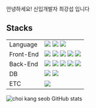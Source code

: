 안녕하세요! 신입개발자 최강섭 입니다

<h2>Stacks</h2>
<table>
  <tr>
      <td>Language</td>
      <td>
          <img src="http://img.shields.io/badge/JAVA-0854C1?style=flat-square&logo=JAVA&logoColor=black"/>
          <img src="http://img.shields.io/badge/javascript-F7DF1E?style=flat-square&logo=javascript&logoColor=black"/>
          <img src="http://img.shields.io/badge/python-3776AB?style=flat-square&logo=python&logoColor=black"/>  
      </td>
  </tr>
  
  <tr>
      <td>Front-End</td>
    <td>
        <img src="http://img.shields.io/badge/jQuery-0769AD?style=flat-square&logo=jQuery&logoColor=black"/> 
        <img src="http://img.shields.io/badge/React-61DAFB?style=flat-square&logo=React&logoColor=black"/> 
        <img src="http://img.shields.io/badge/html5-E34F26?style=flat-square&logo=html5&logoColor=black"/> 
        <img src="http://img.shields.io/badge/CSS3-1572B6?style=flat-square&logo=css&logoColor=black"/> 
        <img src="http://img.shields.io/badge/AJAX-0854C1?style=flat-square&logo=AJAX&logoColor=black"/> 
    </td>
  </tr>
  
  <tr>
      <td>Back-End</td>
    <td>
        <img src="http://img.shields.io/badge/Spring Boot-6DB33F?style=flat-square&logo=springboot&logoColor=black"/>
        <img src="http://img.shields.io/badge/Spring Security-6DB33F?style=flat-square&logo=springsecurity&logoColor=black"/>
        <img src="http://img.shields.io/badge/My Batis-002244?style=flat-square&logo=mtbatis&logoColor=black"/>
        <img src="http://img.shields.io/badge/JPA-DB3729?style=flat-square&logo=JPA&logoColor=black"/>
        <img src="http://img.shields.io/badge/JUnit5-25A162?style=flat-square&logo=junit5&logoColor=black"/>
    </td>
  </tr>
  
  <tr>
      <td>DB</td>
    <td>
       <img src="http://img.shields.io/badge/MySQL-4479A1?style=flat-square&logo=mysql&logoColor=black"/>
       <img src="http://img.shields.io/badge/MariaDB-003545?style=flat-square&logo=mariadb&logoColor=white"/>
    </td>
  </tr>
  
  <tr>
      <td>ETC</td>
    <td>
       <img src="http://img.shields.io/badge/GitHub-181717?style=flat-square&logo=junit5&logoColor=white"/>
    </td>
  </tr>
  
</table>

![choi kang seob GitHub stats](https://github-readme-stats.vercel.app/api?username=choikangseob&show_icons=true&theme=radical)

